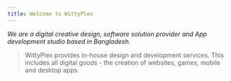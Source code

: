 ```yaml
---
title: Welcome to WittyPlex
---
```


*We are a digital creative design, software solution provider and App development studio based in Bangladesh.*

>WittyPlex provides in-house design and development services. This includes all digital goods - the creation of websites, games, mobile and desktop apps.